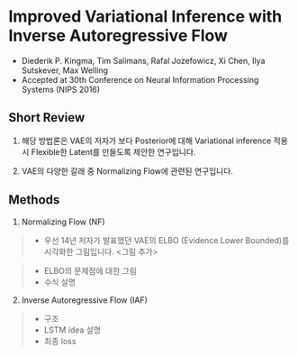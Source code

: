 # Improved Variational Inference with Inverse Autoregressive Flow

- Diederik P. Kingma, Tim Salimans, Rafal Jozefowicz, Xi Chen, Ilya Sutskever, Max Welling
- Accepted at 30th Conference on Neural Information Processing Systems (NIPS 2016)

## Short Review

1. 해당 방법론은 VAE의 저자가 보다 Posterior에 대해 Variational inference 적용 시 Flexible한 Latent를 만들도록 제안한 연구입니다.

2. VAE의 다양한 갈래 중 Normalizing Flow에 관련된 연구입니다.

## Methods

1. Normalizing Flow (NF)

> * 우선 14년 저자가 발표했던 VAE의 ELBO (Evidence Lower Bounded)를 시각화한 그림입니다.
<그림 추가>


> * ELBO의 문제점에 대한 그림
> * 수식 설명

2. Inverse Autoregressive Flow (IAF)
> * 구조
> * LSTM idea 설명
> * 최종 loss
